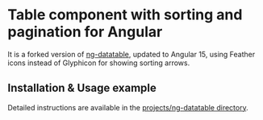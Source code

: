 # Table component with sorting and pagination for Angular
It is a forked version of [ng-datatable](https://github.com/PascalHonegger/ng-datatable), updated to Angular 15, using Feather icons instead of Glyphicon for showing sorting arrows.

## Installation & Usage example

Detailed instructions are available in the [projects/ng-datatable directory](projects/ng-datatable/README.md).